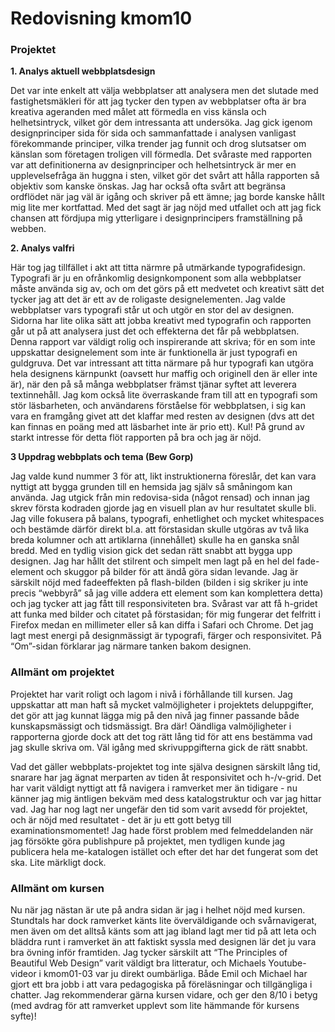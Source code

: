 ---
---
Redovisning kmom10
=========================

<h3>Projektet</h3>

<b>1. Analys aktuell webbplatsdesign</b>

Det var inte enkelt att välja webbplatser att analysera men det slutade med fastighetsmäkleri för att jag tycker den typen av webbplatser ofta är bra kreativa ageranden med målet att förmedla en viss känsla och helhetsintryck, vilket gör dem intressanta att undersöka. Jag gick igenom designprinciper sida för sida och sammanfattade i analysen vanligast förekommande principer, vilka trender jag funnit och drog slutsatser om känslan som företagen troligen vill förmedla. Det svåraste med rapporten var att definitionerna av designprinciper och helhetsintryck är mer en upplevelsefråga än huggna i sten, vilket gör det svårt att hålla rapporten så objektiv som kanske önskas. Jag har också ofta svårt att begränsa ordflödet när jag väl är igång och skriver på ett ämne; jag borde kanske hållt mig lite mer kortfattad. Med det sagt är jag nöjd med utfallet och att jag fick chansen att fördjupa mig ytterligare i designprincipers framställning på webben.  

<b>2. Analys valfri</b>

Här tog jag tillfället i akt att titta närmre på utmärkande typografidesign. Typografi är ju en ofrånkomlig designkomponent som alla webbplatser måste använda sig av, och om det görs på ett medvetet och kreativt sätt det tycker jag att det är ett av de roligaste designelementen. Jag valde webbplatser vars typografi står ut och utgör en stor del av designen. Sidorna har lite olika sätt att jobba kreativt med typografin och rapporten går ut på att analysera just det och effekterna det får på webbplatsen. Denna rapport var väldigt rolig och inspirerande att skriva; för en som inte uppskattar designelement som inte är funktionella är just typografi en guldgruva. Det var intressant att titta närmare på hur typografi kan utgöra hela designens kärnpunkt (oavsett hur maffig och originell den är eller inte är), när den på så många webbplatser främst tjänar syftet att leverera textinnehåll. Jag kom också lite överraskande fram till att en typografi som stör läsbarheten, och användarens förståelse för webbplatsen, i sig kan vara en framgång givet att det klaffar med resten av designen (dvs att det kan finnas en poäng med att läsbarhet inte är prio ett). Kul! På grund av starkt intresse för detta flöt rapporten på bra och jag är nöjd.

<b>3 Uppdrag webbplats och tema (Bew Gorp)</b>

Jag valde kund nummer 3 för att, likt instruktionerna föreslår, det kan vara nyttigt att bygga grunden till en hemsida jag själv så småningom kan använda. Jag utgick från min redovisa-sida (något rensad) och innan jag skrev första kodraden gjorde jag en visuell plan av hur resultatet skulle bli. Jag ville fokusera på balans, typografi, enhetlighet och mycket whitespaces och bestämde därför direkt bl.a. att förstasidan skulle utgöras av två lika breda kolumner och att artiklarna (innehållet) skulle ha en ganska snål bredd. Med en tydlig vision gick det sedan rätt snabbt att bygga upp designen. Jag har hållt det stilrent och simpelt men lagt på en hel del fade-element och skuggor på bilder för att ändå göra sidan levande. Jag är särskilt nöjd med fadeeffekten på flash-bilden (bilden i sig skriker ju inte precis “webbyrå” så jag ville addera ett element som kan komplettera detta) och jag tycker att jag fått till responsiviteten bra. Svårast var att få h-gridet att funka med bilder och citatet på förstasidan; för mig fungerar det felfritt i Firefox medan en millimeter eller så kan diffa i Safari och Chrome. Det jag lagt mest energi på designmässigt är typografi, färger och responsivitet. På “Om”-sidan förklarar jag närmare tanken bakom designen.


<h3>Allmänt om projektet</h3>
Projektet har varit roligt och lagom i nivå i förhållande till kursen. Jag uppskattar att man haft så mycket valmöjligheter i projektets deluppgifter, det gör att jag kunnat lägga mig på den nivå jag finner passande både kunskapsmässigt och tidsmässigt. Bra där! Oändliga valmöjligheter i rapporterna gjorde dock att det tog rätt lång tid för att ens bestämma vad jag skulle skriva om. Väl igång med skrivuppgifterna gick de rätt snabbt.

Vad det gäller webbplats-projektet tog inte själva designen särskilt lång tid, snarare har jag ägnat merparten av tiden åt responsivitet och h-/v-grid. Det har varit väldigt nyttigt att få navigera i ramverket mer än tidigare - nu känner jag mig äntligen bekväm med dess katalogstruktur och var jag hittar vad. Jag har nog lagt ner ungefär den tid som varit avsedd för projektet, och är nöjd med resultatet - det är ju ett gott betyg till examinationsmomentet! Jag hade först problem med felmeddelanden när jag försökte göra publishpure på projektet, men tydligen kunde jag publicera hela me-katalogen istället och efter det har det fungerat som det ska. Lite märkligt dock.


<h3>Allmänt om kursen</h3>
Nu när jag nästan är ute på andra sidan är jag i helhet nöjd med kursen. Stundtals har dock ramverket känts lite överväldigande och svårnavigerat, men även om det alltså känts som att jag ibland lagt mer tid på att leta och bläddra runt i ramverket än att faktiskt syssla med designen lär det ju vara bra övning inför framtiden. Jag tycker särskilt att “The Principles of Beautiful Web Design” varit väldigt bra litteratur, och Michaels Youtube-videor i kmom01-03 var ju direkt oumbärliga. Både Emil och Michael har gjort ett bra jobb i att vara pedagogiska på föreläsningar och tillgängliga i chatter. Jag rekommenderar gärna kursen vidare, och ger den 8/10 i betyg (med avdrag för att ramverket upplevt som lite hämmande för kursens syfte)!
